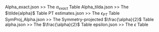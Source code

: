  Alpha_exact.json >> The $\alpha_{exact}$ Table
 Alpha_tilda.json >> The $\tilde{alpha}$ Table
 PT estimates.json >> The $\epsilon_{PT}$ Table
 SymProj_Alpha.json >> The Symmetry-projected $\frac{\alpha}{2}$ Table
 alpha.json >> The $\frac{\alpha}{2}$ Table
 epsilon.json >> The $\epsilon$ Table
